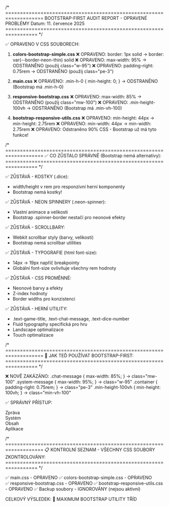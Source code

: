 /* ===================================================================
   BOOTSTRAP-FIRST AUDIT REPORT - OPRAVENÉ PROBLÉMY
   Datum: 11. července 2025
   ================================================================= */

✅ OPRAVENO V CSS SOUBORECH:

1. **colors-bootstrap-simple.css**
   ❌ OPRAVENO: border: 1px solid → border: var(--border-neon-thin) solid
   ❌ OPRAVENO: max-width: 95% → ODSTRANĚNO (použij class="w-95")
   ❌ OPRAVENO: padding-right: 0.75rem → ODSTRANĚNO (použij class="pe-3")

2. **main.css**
   ❌ OPRAVENO: .min-h-0 { min-height: 0; } → ODSTRANĚNO (Bootstrap má .min-h-0)

3. **responsive-bootstrap.css**
   ❌ OPRAVENO: max-width: 85% → ODSTRANĚNO (použij class="mw-100")
   ❌ OPRAVENO: .min-height-100vh → ODSTRANĚNO (Bootstrap má .min-vh-100)

4. **bootstrap-responsive-utils.css**
   ❌ OPRAVENO: min-height: 44px → min-height: 2.75rem
   ❌ OPRAVENO: min-width: 44px → min-width: 2.75rem
   ❌ OPRAVENO: Odstraněno 90% CSS - Bootstrap už má tyto funkce!

/* ===================================================================
   ✅ CO ZŮSTALO SPRÁVNĚ (Bootstrap nemá alternativy):
   ================================================================= */

✅ ZŮSTÁVÁ - KOSTKY (.dice):
- width/height v rem pro responzivní herní komponenty
- Bootstrap nemá kostky!

✅ ZŮSTÁVÁ - NEON SPINNERY (.neon-spinner):
- Vlastní animace a velikosti
- Bootstrap .spinner-border nestačí pro neonové efekty

✅ ZŮSTÁVÁ - SCROLLBARY:
- Webkit scrollbar styly (barvy, velikosti)
- Bootstrap nemá scrollbar utilities

✅ ZŮSTÁVÁ - TYPOGRAFIE (html font-size):
- 14px → 19px napříč breakpointy
- Globální font-size ovlivňuje všechny rem hodnoty

✅ ZŮSTÁVÁ - CSS PROMĚNNÉ:
- Neonové barvy a efekty
- Z-index hodnoty
- Border widths pro konzistenci

✅ ZŮSTÁVÁ - HERNÍ UTILITY:
- .text-game-title, .text-chat-message, .text-dice-number
- Fluid typography specifická pro hru
- Landscape optimalizace
- Touch optimalizace

/* ===================================================================
   🎯 JAK TEĎ POUŽÍVAT BOOTSTRAP-FIRST:
   ================================================================= */

❌ NOVĚ ZAKÁZÁNO:
.chat-message { max-width: 85%; }          → class="mw-100"
.system-message { max-width: 95%; }        → class="w-95" 
.container { padding-right: 0.75rem; }     → class="pe-3"
.min-height-100vh { min-height: 100vh; }   → class="min-vh-100"

✅ SPRÁVNÝ PŘÍSTUP:
<div class="chat-message mw-100 word-break">Zpráva</div>
<div class="system-message w-95 text-center">Systém</div>
<div class="container pe-3">Obsah</div>
<div class="app min-vh-100">Aplikace</div>

/* ===================================================================
   📋 KONTROLNÍ SEZNAM - VŠECHNY CSS SOUBORY ZKONTROLOVÁNY:
   ================================================================= */

✅ main.css - OPRAVENO
✅ colors-bootstrap-simple.css - OPRAVENO  
✅ responsive-bootstrap.css - OPRAVENO
✅ bootstrap-responsive-utils.css - OPRAVENO
✅ Backup soubory - IGNOROVÁNY (nejsou aktivní)

CELKOVÝ VÝSLEDEK: 🎯 MAXIMUM BOOTSTRAP UTILITY TŘÍD
